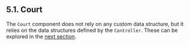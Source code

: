 ## 5.1. Court

The `Court` component does not rely on any custom data structure, but it relies on the data structures defined by the `Controller`. These can be explored in the [next section](./2-controller.md).
